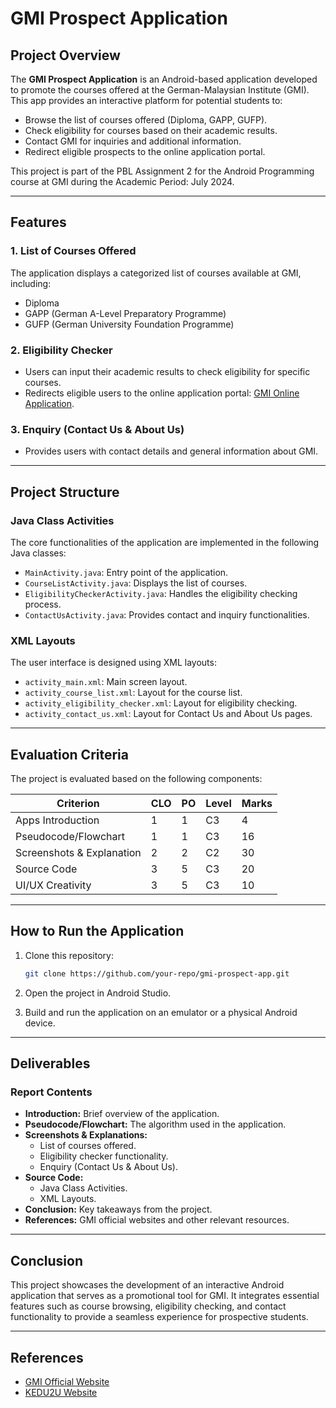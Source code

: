 # GMI Prospect Application

## Project Overview
The **GMI Prospect Application** is an Android-based application developed to promote the courses offered at the German-Malaysian Institute (GMI). This app provides an interactive platform for potential students to:

- Browse the list of courses offered (Diploma, GAPP, GUFP).
- Check eligibility for courses based on their academic results.
- Contact GMI for inquiries and additional information.
- Redirect eligible prospects to the online application portal.

This project is part of the PBL Assignment 2 for the Android Programming course at GMI during the Academic Period: July 2024.

---

## Features
### 1. List of Courses Offered
The application displays a categorized list of courses available at GMI, including:
- Diploma
- GAPP (German A-Level Preparatory Programme)
- GUFP (German University Foundation Programme)

### 2. Eligibility Checker
- Users can input their academic results to check eligibility for specific courses.
- Redirects eligible users to the online application portal: [GMI Online Application](https://gmi.vialing.com/oa/login).

### 3. Enquiry (Contact Us & About Us)
- Provides users with contact details and general information about GMI.

---

## Project Structure

### Java Class Activities
The core functionalities of the application are implemented in the following Java classes:
- `MainActivity.java`: Entry point of the application.
- `CourseListActivity.java`: Displays the list of courses.
- `EligibilityCheckerActivity.java`: Handles the eligibility checking process.
- `ContactUsActivity.java`: Provides contact and inquiry functionalities.

### XML Layouts
The user interface is designed using XML layouts:
- `activity_main.xml`: Main screen layout.
- `activity_course_list.xml`: Layout for the course list.
- `activity_eligibility_checker.xml`: Layout for eligibility checking.
- `activity_contact_us.xml`: Layout for Contact Us and About Us pages.

---

## Evaluation Criteria
The project is evaluated based on the following components:

| Criterion                      | CLO | PO | Level | Marks |
|-------------------------------|-----|----|-------|-------|
| Apps Introduction             | 1   | 1  | C3    | 4     |
| Pseudocode/Flowchart          | 1   | 1  | C3    | 16    |
| Screenshots & Explanation     | 2   | 2  | C2    | 30    |
| Source Code                   | 3   | 5  | C3    | 20    |
| UI/UX Creativity              | 3   | 5  | C3    | 10    |

---

## How to Run the Application
1. Clone this repository:
   ```bash
   git clone https://github.com/your-repo/gmi-prospect-app.git
   ```

2. Open the project in Android Studio.
3. Build and run the application on an emulator or a physical Android device.

---

## Deliverables
### Report Contents
- **Introduction:** Brief overview of the application.
- **Pseudocode/Flowchart:** The algorithm used in the application.
- **Screenshots & Explanations:**
  - List of courses offered.
  - Eligibility checker functionality.
  - Enquiry (Contact Us & About Us).
- **Source Code:**
  - Java Class Activities.
  - XML Layouts.
- **Conclusion:** Key takeaways from the project.
- **References:** GMI official websites and other relevant resources.

---

## Conclusion
This project showcases the development of an interactive Android application that serves as a promotional tool for GMI. It integrates essential features such as course browsing, eligibility checking, and contact functionality to provide a seamless experience for prospective students.

---

## References
- [GMI Official Website](https://www.gmi.edu.my/)
- [KEDU2U Website](https://kedu2u.com/)
